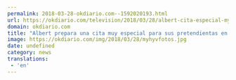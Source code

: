 ```yaml
---
permalink: 2018-03-28-okdiario.com--1592020193.html
url: https://okdiario.com/television/2018/03/28/albert-cita-especial-myhyv-2039356
domain: okdiario.com
title: "Albert prepara una cita muy especial para sus pretendientas en 'MYHYV'"
image: https://okdiario.com/img/2018/03/28/myhyvfotos.jpg
date: undefined
category: news
translations: 
 - 'en'
---
```


